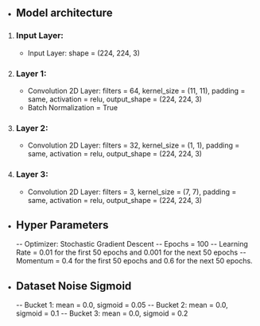   - ## Model architecture
  
  1. ### Input Layer:
  
     - Input Layer: shape = (224, 224, 3)
  
  2. ### Layer 1:
     - Convolution 2D Layer: filters = 64, kernel_size = (11, 11), padding = same, activation = relu, output_shape = (224, 224, 3)
     - Batch Normalization = True
     
  3. ### Layer 2:
     - Convolution 2D Layer: filters = 32, kernel_size = (1, 1), padding = same, activation = relu, output_shape = (224, 224, 3)
  
  4. ### Layer 3:
     - Convolution 2D Layer: filters = 3, kernel_size = (7, 7), padding = same, activation = relu, output_shape = (224, 224, 3)
    
    
  - ## Hyper Parameters
    -- Optimizer: Stochastic Gradient Descent
    -- Epochs = 100
    -- Learning Rate = 0.01 for the first 50 epochs and 0.001 for the next 50 epochs
    -- Momentum = 0.4 for the first 50 epochs and 0.6 for the next 50 epochs.
    
  
  - ## Dataset Noise Sigmoid
    -- Bucket 1: mean = 0.0, sigmoid = 0.05
    -- Bucket 2: mean = 0.0, sigmoid = 0.1
    -- Bucket 3: mean = 0.0, sigmoid = 0.2
